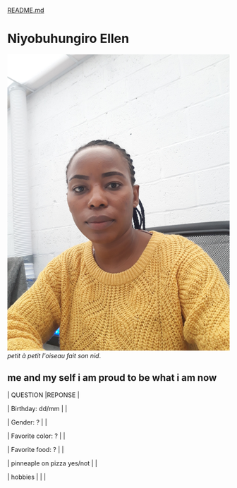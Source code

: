 [README.md](MARKDOWN.md)

# Niyobuhungiro Ellen 
![image](mypic.jpg)
_petit à petit l'oiseau fait son nid_.
## me and my self i am proud to be what i am now 

 
| QUESTION                    |REPONSE          |

| Birthday: dd/mm             |                 |
                        
| Gender: ?                   |                 |

| Favorite color: ?           |                 |

| Favorite food: ?            |                 |

| pinneaple on pizza yes/not  |                 |

| hobbies                     |                 |                                           |
